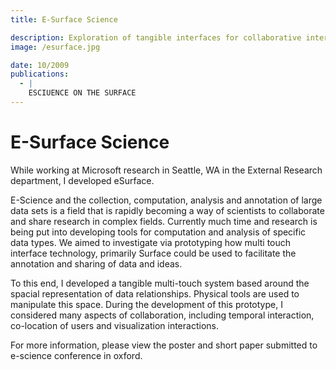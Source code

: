 ```yaml
---
title: E-Surface Science

description: Exploration of tangible interfaces for collaborative interaction with large data-sets in E-Science.
image: /esurface.jpg

date: 10/2009
publications:
  - |
    ESCIUENCE ON THE SURFACE
---
```


# E-Surface Science

While working at Microsoft research in Seattle, WA in the External Research department, I developed eSurface.

E-Science and the collection, computation, analysis and annotation of large data sets is a field that is rapidly becoming a way of scientists to collaborate and share research in complex fields. Currently much time and research is being put into developing tools for computation and analysis of specific data types. We aimed to investigate via prototyping how multi touch interface technology, primarily Surface could be used to facilitate the annotation and sharing of data and ideas.

To this end, I developed a tangible multi-touch system based around the spacial representation of data relationships. Physical tools are used to manipulate this space. During the development of this prototype, I considered many aspects of collaboration, including temporal interaction, co-location of users and visualization interactions.

For more information, please view the poster and short paper submitted to e-science conference in oxford.
